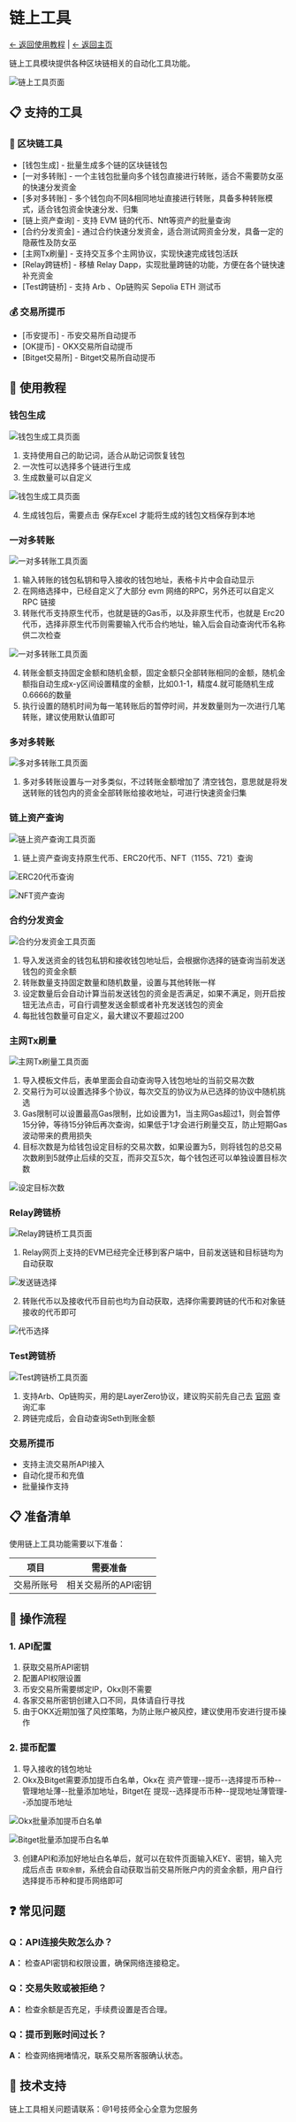 # 链上工具

[← 返回使用教程](../README.md) | [← 返回主页](../../README.md)

链上工具模块提供各种区块链相关的自动化工具功能。

![链上工具页面](../../docs/assets/images/config/seting-6.png)

## 📋 支持的工具

### 🔧 区块链工具
- [钱包生成] - 批量生成多个链的区块链钱包
- [一对多转账] - 一个主钱包批量向多个钱包直接进行转账，适合不需要防女巫的快速分发资金
- [多对多转账] - 多个钱包向不同&相同地址直接进行转账，具备多种转账模式，适合钱包资金快速分发、归集
- [链上资产查询] - 支持 EVM 链的代币、Nft等资产的批量查询
- [合约分发资金] - 通过合约快速分发资金，适合测试网资金分发，具备一定的隐蔽性及防女巫
- [主网Tx刷量] - 支持交互多个主网协议，实现快速完成钱包活跃
- [Relay跨链桥] - 移植 Relay Dapp，实现批量跨链的功能，方便在各个链快速补充资金
- [Test跨链桥] - 支持 Arb 、Op链购买 Sepolia ETH 测试币


### 💰 交易所提币
- [币安提币] - 币安交易所自动提币
- [OK提币] - OKX交易所自动提币
- [Bitget交易所] - Bitget交易所自动提币



## 🎯 使用教程

### 钱包生成

![钱包生成工具页面](../../docs/assets/images/config/seting-7.png)

1. 支持使用自己的助记词，适合从助记词恢复钱包
2. 一次性可以选择多个链进行生成
3. 生成数量可以自定义

![钱包生成工具页面](../../docs/assets/images/config/seting-8.png)

4. 生成钱包后，需要点击 保存Excel 才能将生成的钱包文档保存到本地

### 一对多转账

![一对多转账工具页面](../../docs/assets/images/config/seting-9.png)

1. 输入转账的钱包私钥和导入接收的钱包地址，表格卡片中会自动显示
2. 在网络选择中，已经自定义了大部分 evm 网络的RPC，另外还可以自定义 RPC 链接
3. 转账代币支持原生代币，也就是链的Gas币，以及非原生代币，也就是 Erc20 代币，选择非原生代币则需要输入代币合约地址，输入后会自动查询代币名称供二次检查

![一对多转账工具页面](../../docs/assets/images/config/seting-10.png)

4. 转账金额支持固定金额和随机金额，固定金额只全部转账相同的金额，随机金额指自动生成x-y区间设置精度的金额，比如0.1-1，精度4.就可能随机生成0.6666的数量
5. 执行设置的随机时间为每一笔转账后的暂停时间，并发数量则为一次进行几笔转账，建议使用默认值即可

### 多对多转账

![多对多转账工具页面](../../docs/assets/images/config/seting-11.png)

1. 多对多转账设置与一对多类似，不过转账金额增加了 清空钱包，意思就是将发送转账的钱包内的资金全部转账给接收地址，可进行快速资金归集

### 链上资产查询

![链上资产查询工具页面](../../docs/assets/images/config/seting-12.png)

1. 链上资产查询支持原生代币、ERC20代币、NFT（1155、721）查询

![ERC20代币查询](../../docs/assets/images/config/seting-13.png)

![NFT资产查询](../../docs/assets/images/config/seting-14.png)

### 合约分发资金

![合约分发资金工具页面](../../docs/assets/images/config/seting-15.png)

1. 导入发送资金的钱包私钥和接收钱包地址后，会根据你选择的链查询当前发送钱包的资金余额
2. 转账数量支持固定数量和随机数量，设置与其他转账一样
3. 设定数量后会自动计算当前发送钱包的资金是否满足，如果不满足，则开启按钮无法点击，可自行调整发送金额或者补充发送钱包的资金
4. 每批钱包数量可自定义，最大建议不要超过200

### 主网Tx刷量

![主网Tx刷量工具页面](../../docs/assets/images/config/seting-16.png)

1. 导入模板文件后，表单里面会自动查询导入钱包地址的当前交易次数
2. 交易行为可以设置选择多个协议，每次交互的协议为从已选择的协议中随机挑选
3. Gas限制可以设置最高Gas限制，比如设置为1，当主网Gas超过1，则会暂停15分钟，等待15分钟后再次查询，如果低于1才会进行刷量交互，防止短期Gas波动带来的费用损失
4. 目标次数是为给钱包设定目标的交易次数，如果设置为5，则将钱包的总交易次数刷到5就停止后续的交互，而非交互5次，每个钱包还可以单独设置目标次数

![设定目标次数](../../docs/assets/images/config/seting-17.png)

### Relay跨链桥

![Relay跨链桥工具页面](../../docs/assets/images/config/seting-18.png)

1. Relay网页上支持的EVM已经完全迁移到客户端中，目前发送链和目标链均为自动获取

![发送链选择](../../docs/assets/images/config/seting-19.png)

2. 转账代币以及接收代币目前也均为自动获取，选择你需要跨链的代币和对象链接收的代币即可

![代币选择](../../docs/assets/images/config/seting-20.png)

### Test跨链桥

![Test跨链桥工具页面](../../docs/assets/images/config/seting-21.png)

1. 支持Arb、Op链购买，用的是LayerZero协议，建议购买前先自己去 [官网](https://testnetbridge.com/sepolia) 查询汇率
2. 跨链完成后，会自动查询Seth到账金额

### 交易所提币
- 支持主流交易所API接入
- 自动化提币和充值
- 批量操作支持

## 📋 准备清单

使用链上工具功能需要以下准备：

| 项目 | 需要准备 |
|-----|----------|
| 交易所账号 | 相关交易所的API密钥 |

## 🚀 操作流程

### 1. API配置
1. 获取交易所API密钥
2. 配置API权限设置
3. 币安交易所需要绑定IP，Okx则不需要
4. 各家交易所密钥创建入口不同，具体请自行寻找
5. 由于OKX近期加强了风控策略，为防止账户被风控，建议使用币安进行提币操作

### 2. 提币配置
1. 导入接收的钱包地址
2. Okx及Bitget需要添加提币白名单，Okx在 资产管理--提币--选择提币币种--管理地址薄--批量添加地址，Bitget在 提现--选择提币币种--提现地址薄管理--添加提币地址

![Okx批量添加提币白名单](../../docs/assets/images/config/seting-22.png)

![Bitget批量添加提币白名单](../../docs/assets/images/config/seting-22.png)

3. 创建API和添加好地址白名单后，就可以在软件页面输入KEY、密钥，输入完成后点击 `获取余额`，系统会自动获取当前交易所账户内的资金余额，用户自行选择提币币种和提币网络即可


## ❓ 常见问题

### Q：API连接失败怎么办？
**A：** 检查API密钥和权限设置，确保网络连接稳定。

### Q：交易失败或被拒绝？
**A：** 检查余额是否充足，手续费设置是否合理。

### Q：提币到账时间过长？
**A：** 检查网络拥堵情况，联系交易所客服确认状态。

## 🔧 技术支持

链上工具相关问题请联系：@1号技师全心全意为您服务